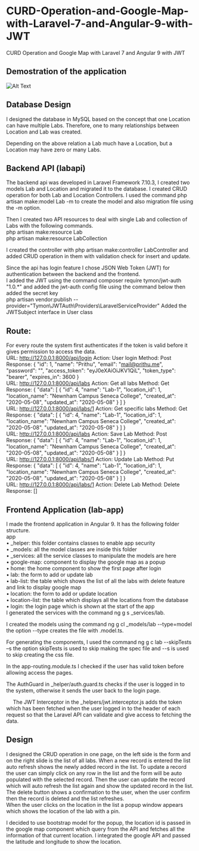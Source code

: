 # CURD-Operation-and-Google-Map-with-Laravel-7-and-Angular-9-with-JWT
CURD Operation and Google Map with Laravel 7 and Angular 9 with JWT

## Demostration of the application
![Alt Text](https://github.com/xerun/CURD-Operation-and-Google-Map-with-Laravel-7-and-Angular-9-with-JWT/blob/master/My%20Video.gif)


## Database Design
I designed the database in MySQL based on the concept that one Location can have multiple Labs. Therefore, one to many relationships between Location and Lab was created.
 
Depending on the above relation a Lab much have a Location, but a Location may have zero or many Labs.  

## Backend API (labapi)
The backend api was developed in Laravel Framework 7.10.3, I created two models Lab and Location and migrated it to the database. I created CRUD operation for both Lab and Location Controllers.
I used the command php artisan make:model Lab -m to create the model and also migration file using the -m option.  

Then I created two API resources to deal with single Lab and collection of Labs with the following commands.  
php artisan make:resource Lab  
php artisan make:resource LabCollection  

I created the controller with php artisan make:controller LabController and added CRUD operation in them with validation check for insert and update.  
 
Since the api has login feature I chose JSON Web Token (JWT) for authentication between the backend and the frontend.  
I added the JWT using the command composer require tymon/jwt-auth "1.0.*"  and added the jwt-auth config file using the command below then added the secret key  
php artisan vendor:publish --provider="Tymon\JWTAuth\Providers\LaravelServiceProvider"
Added the JWTSubject interface in User class  
 
## Route:
 
For every route the system first authenticates if the token is valid before it gives permission to access the data.  
URL: http://127.0.0.1:8000/api/login
Action: User login
Method: Post
Response: {
    "id": 1,
    "name": "Prithu",
    "email": "mail@prithu.me",
    "password": "",
    "access_token": "eyJ0eXAiOiJKV1QiL",
    "token_type": "bearer",
    "expires_in": 3600
}  
URL: http://127.0.0.1:8000/api/labs
Action: Get all labs
Method: Get
Response: {
    "data": [
        {
            "id": 4,
            "name": "Lab-1",
            "location_id": 1,
            "location_name": "Newnham Campus Seneca College",
            "created_at": "2020-05-08",
            "updated_at": "2020-05-08"
        }
    ]
}  
URL: http://127.0.0.1:8000/api/labs/1
Action: Get specific labs
Method: Get
Response: {
    "data": [
        {
            "id": 4,
            "name": "Lab-1",
            "location_id": 1,
            "location_name": "Newnham Campus Seneca College",
            "created_at": "2020-05-08",
            "updated_at": "2020-05-08"
        }
    ]
}  
URL: http://127.0.0.1:8000/api/labs
Action: Save Lab
Method: Post
Response: {
    "data": [
        {
            "id": 4,
            "name": "Lab-1",
            "location_id": 1,
            "location_name": "Newnham Campus Seneca College",
            "created_at": "2020-05-08",
            "updated_at": "2020-05-08"
        }
    ]
}  
URL: http://127.0.0.1:8000/api/labs/1
Action: Update Lab
Method: Put
Response: {
    "data": [
        {
            "id": 4,
            "name": "Lab-1",
            "location_id": 1,
            "location_name": "Newnham Campus Seneca College",
            "created_at": "2020-05-08",
            "updated_at": "2020-05-08"
        }
    ]
}  
URL: http://127.0.0.1:8000/api/labs/1
Action: Delete Lab
Method: Delete
Response: []  

## Frontend Application (lab-app)
I made the frontend application in Angular 9. It has the following folder structure.  
app  
•	_helper: this folder contains classes to enable app security  
•	_models: all the model classes are inside this folder  
•	_services: all the service classes to manipulate the models are here  
•	google-map: component to display the google map as a popup  
•	home: the home component to show the first page after login  
•	lab: the form to add or update lab  
•	lab-list: the table which shows the list of all the labs with delete feature and link to display google map  
•	location: the form to add or update location  
•	location-list: the table which displays all the locations from the database  
•	login: the login page which is shown at the start of the app  
I generated the services with the command ng g s _services/lab.  
 
I created the models using the command ng g cl _models/lab --type=model the option --type creates the file with .model.ts.  
 
For generating the components, I used the command ng g c lab --skipTests –s the option skipTests is used to skip making the spec file and --s is used to skip creating the css file.  
 
In the app-routing.module.ts I checked if the user has valid token before allowing access the pages.  
 
The AuthGuard in _helper/auth.guard.ts checks if the user is logged in to the system, otherwise it sends the user back to the login page.  
 
 
The JWT Interceptor in the _helpers/jwt.interceptor.js adds the token which has been fetched when the user logged in to the header of each request so that the Laravel API can validate and give access to fetching the data.  
 
## Design
 
I designed the CRUD operation in one page, on the left side is the form and on the right slide is the list of all labs. When a new record is entered the list auto refresh shows the newly added record in the list. To update a record the user can simply click on any row in the list and the form will be auto populated with the selected record. Then the user can update the record which will auto refresh the list again and show the updated record in the list. The delete button shows a confirmation to the user, when the user confirm then the record is deleted and the list refreshes.  
When the user clicks on the location in the list a popup window appears which shows the location of the lab with a pin.  

 
I decided to use bootstrap model for the popup, the location id is passed in the google map component which query from the API and fetches all the information of that current location. I integrated the google API and passed the latitude and longitude to show the location.
